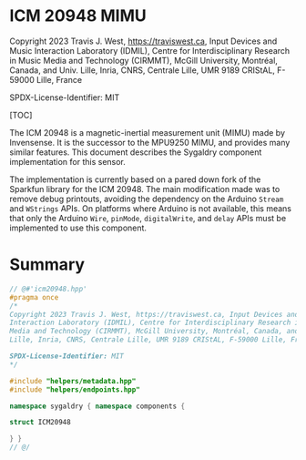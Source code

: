 # ICM 20948 MIMU

Copyright 2023 Travis J. West, https://traviswest.ca, Input Devices and Music
Interaction Laboratory (IDMIL), Centre for Interdisciplinary Research in Music
Media and Technology (CIRMMT), McGill University, Montréal, Canada, and Univ.
Lille, Inria, CNRS, Centrale Lille, UMR 9189 CRIStAL, F-59000 Lille, France

SPDX-License-Identifier: MIT

[TOC]

The ICM 20948 is a magnetic-inertial measurement unit (MIMU) made by
Invensense. It is the successor to the MPU9250 MIMU, and provides many similar
features. This document describes the Sygaldry component implementation for
this sensor.

The implementation is currently based on a pared down fork of the Sparkfun
library for the ICM 20948. The main modification made was to remove debug
printouts, avoiding the dependency on the Arduino `Stream` and `WStrings` APIs.
On platforms where Arduino is not available, this means that only the Arduino
`Wire`, `pinMode`, `digitalWrite`, and `delay` APIs must be implemented to use
this component.

# Summary

```cpp
// @#'icm20948.hpp'
#pragma once
/*
Copyright 2023 Travis J. West, https://traviswest.ca, Input Devices and Music
Interaction Laboratory (IDMIL), Centre for Interdisciplinary Research in Music
Media and Technology (CIRMMT), McGill University, Montréal, Canada, and Univ.
Lille, Inria, CNRS, Centrale Lille, UMR 9189 CRIStAL, F-59000 Lille, France

SPDX-License-Identifier: MIT
*/

#include "helpers/metadata.hpp"
#include "helpers/endpoints.hpp"

namespace sygaldry { namespace components {

struct ICM20948

} }
// @/
```
